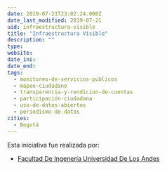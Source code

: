 ```yaml
---
date: 2019-07-21T23:02:24.000Z
date_last_modified: 2019-07-21
uid: infraestructura-visible
title: "Infraestructura Visible"
description: ""
type: 
website: 
date_ini: 
date_end: 
tags:
  - monitoreo-de-servicios-publicos
  - mapeo-ciudadano
  - transparencia-y-rendicion-de-cuentas
  - participación-ciudadana
  - uso-de-datos-abiertos
  - periodismo-de-datos
cities: 
  - Bogotá
---
```


Esta iniciativa fue realizada por:

- [Facultad De Ingenería Universidad De Los Andes](/organizaciones/facultad-de-ingeneria-universidad-de-los-andes)
